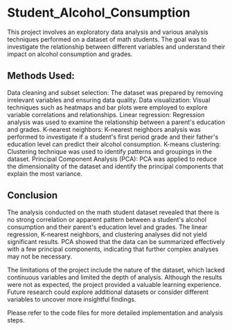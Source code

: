 # Student_Alcohol_Consumption

This project involves an exploratory data analysis and various analysis techniques performed on a dataset of math students. The goal was to investigate the relationship between different variables and understand their impact on alcohol consumption and grades.

## Methods Used:

Data cleaning and subset selection: The dataset was prepared by removing irrelevant variables and ensuring data quality.
Data visualization: Visual techniques such as heatmaps and bar plots were employed to explore variable correlations and relationships.
Linear regression: Regression analysis was used to examine the relationship between a parent's education and grades.
K-nearest neighbors: K-nearest neighbors analysis was performed to investigate if a student's first period grade and their father's education level can predict their alcohol consumption.
K-means clustering: Clustering technique was used to identify patterns and groupings in the dataset.
Principal Component Analysis (PCA): PCA was applied to reduce the dimensionality of the dataset and identify the principal components that explain the most variance.

## Conclusion

The analysis conducted on the math student dataset revealed that there is no strong correlation or apparent pattern between a student's alcohol consumption and their parent's education level and grades. The linear regression, K-nearest neighbors, and clustering analyses did not yield significant results. PCA showed that the data can be summarized effectively with a few principal components, indicating that further complex analyses may not be necessary.

The limitations of the project include the nature of the dataset, which lacked continuous variables and limited the depth of analysis. Although the results were not as expected, the project provided a valuable learning experience. Future research could explore additional datasets or consider different variables to uncover more insightful findings.

Please refer to the code files for more detailed implementation and analysis steps.
